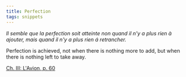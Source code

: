 ```yaml
---
title: Perfection
tags: snippets
---
```


*Il semble que la perfection soit atteinte non quand il n'y a plus rien à ajouter, mais quand il n'y a plus rien á retrancher.*

Perfection is achieved, not when there is nothing more to add, but when there is nothing left to take away.

[Ch. III: L'Avion, p. 60](http://en.wikiquote.org/wiki/Exupery)
